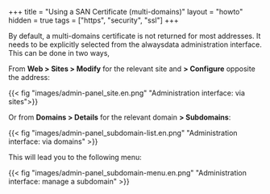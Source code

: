 +++
title = "Using a SAN Certificate (multi-domains)"
layout = "howto"
hidden = true
tags = ["https", "security", "ssl"]
+++

By default, a multi-domains certificate is not returned for most addresses. It needs to be explicitly selected from the alwaysdata administration interface. This can be done in two ways,

From **Web > Sites > Modify** for the relevant site and **> Configure** opposite the address:

{{< fig "images/admin-panel_site.en.png" "Administration interface: via sites">}}

Or from **Domains > Details** for the relevant domain **> Subdomains**:

{{< fig "images/admin-panel_subdomain-list.en.png" "Administration interface: via domains" >}}

This will lead you to the following menu:

{{< fig "images/admin-panel_subdomain-menu.en.png" "Administration interface: manage a subdomain" >}}
